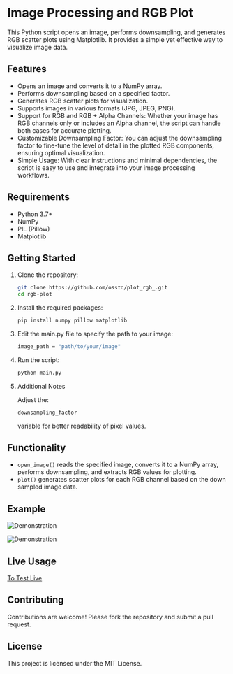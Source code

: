 # Image Processing and RGB Plot

This Python script opens an image, performs downsampling, and generates RGB scatter plots using Matplotlib. It provides
a simple yet effective way to visualize image data.

## Features

- Opens an image and converts it to a NumPy array.
- Performs downsampling based on a specified factor.
- Generates RGB scatter plots for visualization.
- Supports images in various formats (JPG, JPEG, PNG).
- Support for RGB and RGB + Alpha Channels: Whether your image has RGB channels only or includes an Alpha channel, the
  script can handle both cases for accurate plotting.
- Customizable Downsampling Factor: You can adjust the downsampling factor to fine-tune the level of detail in the
  plotted RGB components, ensuring optimal visualization.
- Simple Usage: With clear instructions and minimal dependencies, the script is easy to use and integrate into your
  image processing workflows.

## Requirements

- Python 3.7+
- NumPy
- PIL (Pillow)
- Matplotlib

## Getting Started

1. Clone the repository:

    ```bash
    git clone https://github.com/osstd/plot_rgb_.git
    cd rgb-plot
    ```

2. Install the required packages:

    ```bash
    pip install numpy pillow matplotlib
    ```

3. Edit the main.py file to specify the path to your image:

    ```bash
    image_path = "path/to/your/image"
    ```

4. Run the script:

    ```bash
    python main.py
    ```
   
5. Additional Notes

   Adjust the:
   ```bash 
   downsampling_factor 
   ```
   variable for better readability of pixel values.


## Functionality

- `open_image()` reads the specified image, converts it to a NumPy array, performs downsampling, and extracts RGB values
  for plotting.
- `plot()` generates scatter plots for each RGB channel based on the down sampled image data.

## Example
![Demonstration](https://i.imgur.com/mac8amv.png)

![Demonstration](https://i.imgur.com/B4ZJuDS.png)

## Live Usage
[To Test Live](https://what-is-a-pixel-vercel.vercel.app/upload)
## Contributing

Contributions are welcome! Please fork the repository and submit a pull request.

## License

This project is licensed under the MIT License.
